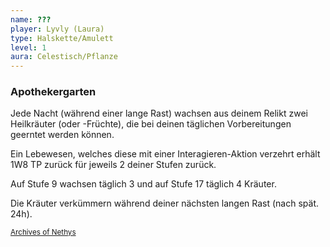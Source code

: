 ```yaml
---
name: ???
player: Lyvly (Laura)
type: Halskette/Amulett
level: 1
aura: Celestisch/Pflanze
---
```

### Apothekergarten

Jede Nacht (während einer lange Rast) wachsen aus deinem Relikt zwei Heilkräuter (oder -Früchte), die bei deinen täglichen Vorbereitungen geerntet werden können.

Ein Lebewesen, welches diese mit einer Interagieren-Aktion verzehrt erhält 1W8 TP zurück für jeweils 2 deiner Stufen zurück.

Auf Stufe 9 wachsen täglich 3 und auf Stufe 17 täglich 4 Kräuter.

Die Kräuter verkümmern während deiner nächsten langen Rast (nach spät. 24h).

<sub>[Archives of Nethys](https://2e.aonprd.com/Relics.aspx?ID=55)</sub>


